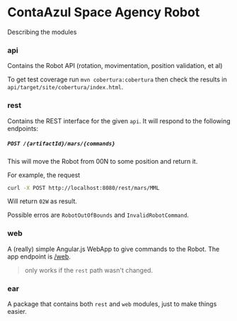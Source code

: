 ContaAzul Space Agency Robot
==========

Describing the modules

### api

Contains the Robot API (rotation, movimentation, position validation, et al)

To get test coverage run `mvn cobertura:cobertura` then check the results in
`api/target/site/cobertura/index.html`.

### rest

Contains the REST interface for the given `api`. It will respond to the
following endpoints:

##### `POST /{artifactId}/mars/{commands}`

This will move the Robot from 00N to some position and return it.

For example, the request

```bash
curl -X POST http://localhost:8080/rest/mars/MML
```

Will return `02W` as result.

Possible erros are `RobotOutOfBounds` and `InvalidRobotCommand`.

### web

A (really) simple Angular.js WebApp to give commands to the Robot. The app
endpoint is [/web](http://localhost:8080/web).

> only works if the `rest` path wasn't changed.

### ear

A package that contains both `rest` and `web` modules, just to make things
easier.
